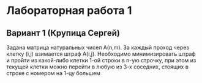 # Лабораторная работа 1
## Вариант 1 (Крупица Сергей)
Задана матрица натуральных чисел A(n,m). За каждый проход через клетку (i,j) взимается
штраф A(i,j). Необходимо минимизировать штраф и пройти из какой-либо клетки 1-ой
строки в n-ую строчку, при этом из текущей клетки можно перейти в любую из 3-х
соседних, стоящих в строке с номером на 1-цу большем

